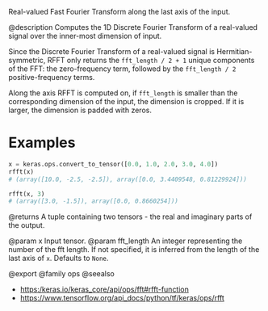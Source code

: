 Real-valued Fast Fourier Transform along the last axis of the input.

@description
Computes the 1D Discrete Fourier Transform of a real-valued signal over the
inner-most dimension of input.

Since the Discrete Fourier Transform of a real-valued signal is
Hermitian-symmetric, RFFT only returns the `fft_length / 2 + 1` unique
components of the FFT: the zero-frequency term, followed by the
`fft_length / 2` positive-frequency terms.

Along the axis RFFT is computed on, if `fft_length` is smaller than the
corresponding dimension of the input, the dimension is cropped. If it is
larger, the dimension is padded with zeros.

# Examples
```python
x = keras.ops.convert_to_tensor([0.0, 1.0, 2.0, 3.0, 4.0])
rfft(x)
# (array([10.0, -2.5, -2.5]), array([0.0, 3.4409548, 0.81229924]))
```

```python
rfft(x, 3)
# (array([3.0, -1.5]), array([0.0, 0.8660254]))
```

@returns
A tuple containing two tensors - the real and imaginary parts of the
output.

@param x Input tensor.
@param fft_length An integer representing the number of the fft length. If not
    specified, it is inferred from the length of the last axis of `x`.
    Defaults to `None`.

@export
@family ops
@seealso
+ <https:/keras.io/keras_core/api/ops/fft#rfft-function>
+ <https://www.tensorflow.org/api_docs/python/tf/keras/ops/rfft>
